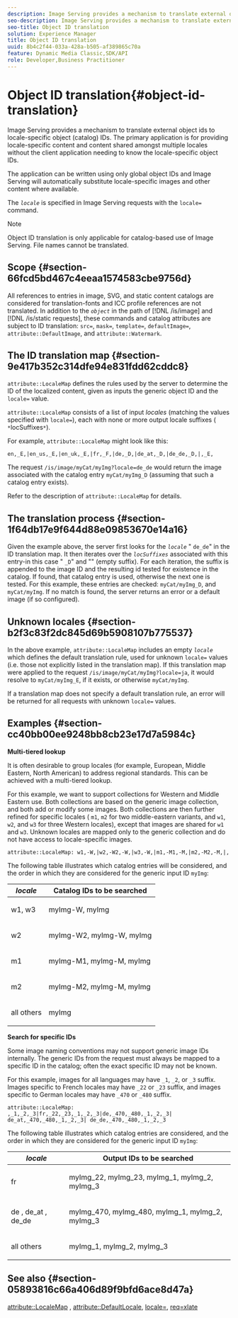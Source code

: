 ```yaml
---
description: Image Serving provides a mechanism to translate external object ids to locale-specific object (catalog) IDs. The primary application is for providing locale-specific content and content shared amongst multiple locales without the client application needing to know the locale-specific object IDs.
seo-description: Image Serving provides a mechanism to translate external object ids to locale-specific object (catalog) IDs. The primary application is for providing locale-specific content and content shared amongst multiple locales without the client application needing to know the locale-specific object IDs.
seo-title: Object ID translation
solution: Experience Manager
title: Object ID translation
uuid: 8b4c2f44-033a-428a-b505-af389865c70a
feature: Dynamic Media Classic,SDK/API
role: Developer,Business Practitioner
---
```


# Object ID translation{#object-id-translation}

Image Serving provides a mechanism to translate external object ids to locale-specific object (catalog) IDs. The primary application is for providing locale-specific content and content shared amongst multiple locales without the client application needing to know the locale-specific object IDs.

The application can be written using only global object IDs and Image Serving will automatically substitute locale-specific images and other content where available.

The *`locale`* is specified in Image Serving requests with the `locale=` command.

>[!NOTE]
>
>Object ID translation is only applicable for catalog-based use of Image Serving. File names cannot be translated.

## Scope {#section-66fcd5bd467c4eeaa1574583cbe9756d}

All references to entries in image, SVG, and static content catalogs are considered for translation-fonts and ICC profile references are not translated. In addition to the *`object`* in the path of [!DNL /is/image] and [!DNL /is/static requests], these commands and catalog attributes are subject to ID translation: `src=`, `mask=`, `template=`, `defaultImage=`, `attribute::DefaultImage`, and `attribute::Watermark`.

## The ID translation map {#section-9e417b352c314dfe94e831fdd62cddc8}

`attribute::LocaleMap` defines the rules used by the server to determine the ID of the localized content, given as inputs the generic object ID and the `locale=` value.

`attribute::LocaleMap` consists of a list of input *locales* (matching the values specified with `locale=`), each with none or more output locale suffixes ( `*`locSuffixes`*`).

For example, `attribute::LocaleMap` might look like this:

`en,_E,|en_us,_E,|en_uk,_E,|fr,_F,|de,_D,|de_at,_D,|de_de,_D,|,_E,`

The request `/is/image/myCat/myImg?locale=de_de` would return the image associated with the catalog entry `myCat/myImg_D` (assuming that such a catalog entry exists).

Refer to the description of `attribute::LocaleMap` for details.

## The translation process {#section-1f64db17e9f644d88e09853670e14a16}

Given the example above, the server first looks for the *`locale`* " `de_de`" in the ID translation map. It then iterates over the *`locSuffixes`* associated with this entry-in this case " `_D`" and "" (empty suffix). For each iteration, the suffix is appended to the image ID and the resulting id tested for existence in the catalog. If found, that catalog entry is used, otherwise the next one is tested. For this example, these entries are checked: `myCat/myImg_D`, and `myCat/myImg`. If no match is found, the server returns an error or a default image (if so configured).

## Unknown locales {#section-b2f3c83f2dc845d69b5908107b775537}

In the above example, `attribute::LocaleMap` includes an empty *`locale`* which defines the default translation rule, used for unknown `locale=` values (i.e. those not explicitly listed in the translation map). If this translation map were applied to the request `/is/image/myCat/myImg?locale=ja`, it would resolve to `myCat/myImg_E`, if it exists, or otherwise `myCat/myImg`.

If a translation map does not specify a default translation rule, an error will be returned for all requests with unknown `locale=` values.

## Examples {#section-cc40bb00ee9248bb8cb23e17d7a5984c}

**Multi-tiered lookup**

It is often desirable to group locales (for example, European, Middle Eastern, North American) to address regional standards. This can be achieved with a multi-tiered lookup.

For this example, we want to support collections for Western and Middle Eastern use. Both collections are based on the generic image collection, and both add or modify some images. Both collections are then further refined for specific locales ( `m1`, `m2` for two middle-eastern variants, and `w1`, `w2`, and `w3` for three Western locales), except that images are shared for `w1` and `w3`. Unknown locales are mapped only to the generic collection and do not have access to locale-specific images.

`attribute::LocaleMap: w1,-W,|w2,-W2,-W,|w3,-W,|m1,-M1,-M,|m2,-M2,-M,|,`

The following table illustrates which catalog entries will be considered, and the order in which they are considered for the generic input ID `myImg`: 

<table id="table_97EB13E3DB9B48D3A4184D5ECC8E9F86"> 
 <thead> 
  <tr> 
   <th class="entry"> <b> <i>locale</i> </b> </th> 
   <th class="entry"> <b>Catalog IDs to be searched</b> </th> 
  </tr> 
 </thead>
 <tbody> 
  <tr> 
   <td> <p> <span class="codeph"> w1, w3 </span> </p> </td> 
   <td> <p> <span class="codeph"> myImg-W, myImg </span> </p> </td> 
  </tr> 
  <tr> 
   <td> <p> <span class="codeph"> w2 </span> </p> </td> 
   <td> <p> <span class="codeph"> myImg-W2, myImg-W, myImg </span> </p> </td> 
  </tr> 
  <tr> 
   <td> <p> <span class="codeph"> m1 </span> </p> </td> 
   <td> <p> <span class="codeph"> myImg-M1, myImg-M, myImg </span> </p> </td> 
  </tr> 
  <tr> 
   <td> <p> <span class="codeph"> m2 </span> </p> </td> 
   <td> <p> <span class="codeph"> myImg-M2, myImg-M, myImg </span> </p> </td> 
  </tr> 
  <tr> 
   <td> <p>all others </p> </td> 
   <td> <p> <span class="codeph"> myImg </span> </p> </td> 
  </tr> 
 </tbody> 
</table>

**Search for specific IDs**

Some image naming conventions may not support generic image IDs internally. The generic IDs from the request must always be mapped to a specific ID in the catalog; often the exact specific ID may not be known.

For this example, images for all languages may have `_1`, `_2`, or `_3` suffix. Images specific to French locales may have `_22` or `_23` suffix, and images specific to German locales may have `_470` or `_480` suffix.

`attribute::LocaleMap: ,_1,_2,_3|fr,_22,_23,_1,_2,_3|de,_470,_480,_1,_2,_3| de_at,_470,_480,_1,_2,_3| de_de,_470,_480,_1,_2,_3`

The following table illustrates which catalog entries are considered, and the order in which they are considered for the generic input ID `myImg`: 

<table id="table_A7EE4AA0F1C24284B83CC4B40622D24F"> 
 <thead> 
  <tr> 
   <th class="entry"> <b> <i>locale</i> </b> </th> 
   <th class="entry"> <b>Output IDs to be searched</b> </th> 
  </tr> 
 </thead>
 <tbody> 
  <tr> 
   <td> <p> <span class="codeph"> fr </span> </p> </td> 
   <td> <p> <span class="codeph"> myImg_22, myImg_23, myImg_1, myImg_2, myImg_3 </span> </p> </td> 
  </tr> 
  <tr> 
   <td> <p> <span class="codeph"> de </span>, <span class="codeph"> de_at </span>, <span class="codeph"> de_de </span> </p> </td> 
   <td> <p> <span class="codeph"> myImg_470, myImg_480, myImg_1, myImg_2, myImg_3 </span> </p> </td> 
  </tr> 
  <tr> 
   <td> <p>all others </p> </td> 
   <td> <p> <span class="codeph"> myImg_1, myImg_2, myImg_3 </span> </p> </td> 
  </tr> 
 </tbody> 
</table>

## See also {#section-05893816c66a406d89f9bfd6ace8d47a}

[attribute::LocaleMap](../../../../../is-api/image-catalog/image-serving-api-ref/c-image-catalog-reference/c-attributes-reference/r-localemap.md#reference-49bbf598f8ea47c3a563755cef306318) , [attribute::DefaultLocale](../../../../../is-api/image-catalog/image-serving-api-ref/c-image-catalog-reference/c-attributes-reference/r-defaultlocale.md#reference-69462ad9923f464f80c2c012342a6b6b), [locale=](../../../../../is-api/http-ref/image-serving-api-ref/c-http-protocol-reference/c-command-reference/r-locale.md#reference-8a846b2fbc004a12821b956ed3b25cfb), [req=xlate](../../../../../is-api/http-ref/image-serving-api-ref/c-http-protocol-reference/c-command-reference/r-req/r-req.md#reference-907cdb4a97034db7ad94695f25552e76) 
